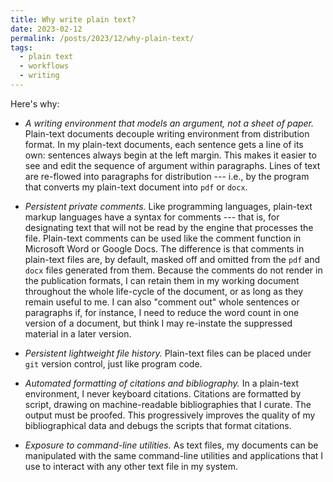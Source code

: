 ```yaml
---
title: Why write plain text?
date: 2023-02-12
permalink: /posts/2023/12/why-plain-text/
tags:
  - plain text
  - workflows
  - writing
---
```


Here's why:

- *A writing environment that models an argument, not a sheet of paper.*
Plain-text documents decouple writing environment from distribution format.
In my plain-text documents, each sentence gets a line of its own: sentences always begin at the left margin.
This makes it easier to see and edit the sequence of argument within paragraphs.
Lines of text are re-flowed into paragraphs for distribution --- i.e., by the program that converts my plain-text document into `pdf` or `docx`.

- *Persistent private comments.*
Like programming languages, plain-text markup languages have a syntax for comments --- that is, for designating text that will not be read by the engine that processes the file.
Plain-text comments can be used like the comment function in Microsoft Word or Google Docs.
The difference is that comments in plain-text files are, by default, masked off and omitted from the `pdf` and `docx` files generated from them.
Because the comments do not render in the publication formats, I can retain them in my working document throughout the whole life-cycle of the document, or as long as they remain useful to me.
I can also "comment out" whole sentences or paragraphs if, for instance, I need to reduce the word count in one version of a document, but think I may re-instate the suppressed material in a later version.

- *Persistent lightweight file history.*
Plain-text files can be placed under `git` version control, just like program code.

- *Automated formatting of citations and bibliography.*
In a plain-text environment, I never keyboard citations.
Citations are formatted by script, drawing on machine-readable bibliographies that I curate.
The output must be proofed.
This progressively improves the quality of my bibliographical data and debugs the scripts that format citations.

- *Exposure to command-line utilities.*
As text files, my documents can be manipulated with the same command-line utilities and applications that I use to interact with any other text file in my system.
